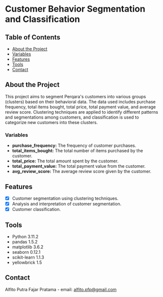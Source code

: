 # Customer Behavior Segmentation and Classification
## Table of Contents

- [About the Project](#about-the-project)
- [Variables](#variables)
- [Features](#features)
- [Tools](#tools)
- [Contact](#contact)

## About the Project

This project aims to segment Perqara's customers into various groups (clusters) based on their behavioral data. The data used includes purchase frequency, total items bought, total price, total payment value, and average review score. Clustering techniques are applied to identify different patterns and segmentations among customers, and classification is used to categorize new customers into these clusters.

### Variables

- **purchase_frequency:** The frequency of customer purchases.
- **total_items_bought:** The total number of items purchased by the customer.
- **total_price:** The total amount spent by the customer.
- **total_payment_value:** The total payment value from the customer.
- **avg_review_score:** The average review score given by the customer.

## Features

- [x] Customer segmentation using clustering techniques.
- [x] Analysis and interpretation of customer segmentation.
- [x] Customer classification.

## Tools
- Python 3.11.2
- pandas 1.5.2
- matplotlib 3.6.2
- seaborn 0.12.1
- scikit-learn 1.1.3
- yellowbrick 1.5

## Contact
Alfito Putra Fajar Pratama - email: alfito.pfp@gmail.com
